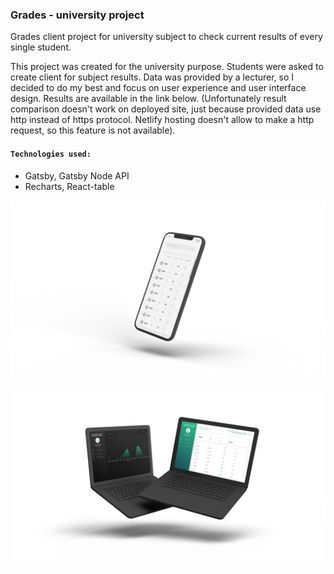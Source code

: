 ### Grades - university project

Grades client project for university subject to check current results of every single student.

This project was created for the university purpose.
Students were asked to create client for subject results. Data was provided by a lecturer,
so I decided to do my best and focus on user experience and user interface design.
Results are available in the link below. (Unfortunately result comparison doesn't
work on deployed site, just because provided data use http instead of https protocol.
Netlify hosting doesn't allow to make a http request, so this feature is not available).

#### `Technologies used:`

- Gatsby, Gatsby Node API
- Recharts, React-table

<p align="center">
<img src="screenshots/grades_mobile.png">
</p>

<p align="center">
<img src="screenshots/grades_desktop.png">
</p>
